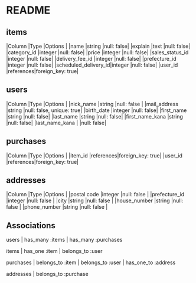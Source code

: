 # README

## items

|Column               |Type      |Options    |
|name                 |string    |null: false|
|explain              |text      |null: false|
|category_id          |integer   |null: false|
|price                |integer   |null: false|
|sales_status_id      |integer   |null: false|
|delivery_fee_id      |integer   |null: false|
|prefecture_id        |integer   |null: false|
|scheduled_delivery_id|integer   |null: false|
|user_id              |references|foreign_key: true|

## users

|Column               |Type      |Options          |
|nick_name            |string    |null: false      |
|mail_address         |string    |null: false, unique: true|
|birth_date           |integer   |null: false|
|first_name           |string    |null: false|
|last_name            |string    |null: false|
|first_name_kana      |string    |null: false|
|last_name_kana       |          |null: false|


## purchases


|Column               |Type      |Options          |
|item_id              |references|foreign_key: true|
|user_id              |references|foreign_key: true|


## addresses


|Column               |Type      |Options          |
|postal code          |integer   |null: false      |
|prefecture_id        |integer   |null: false      |
|city                 |string    |null: false      |
|house_number         |string    |null: false      |
|phone_number         |string    |null: false      |


## Associations

users | has_many :items
      | has_many :purchases

items | has_one :item
      | belongs_to :user

purchases | belongs_to :item
          | belongs_to :user
          | has_one_to :address

addresses | belongs_to :purchase